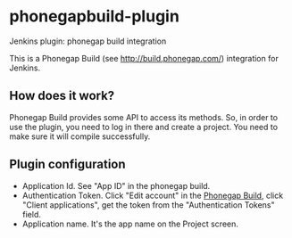 # phonegapbuild-plugin
Jenkins plugin: phonegap build integration

This is a Phonegap Build (see http://build.phonegap.com/) integration for Jenkins.

## How does it work?

Phonegap Build provides some API to access its methods. So, in order to use the plugin, you need to log in there and create a project. You need to make sure it will compile successfully.

## Plugin configuration

* Application Id. See "App ID" in the phonegap build.
* Authentication Token. Click "Edit account" in the [Phonegap Build](https://build.phonegap.com/people/edit), click "Client applications", get the token from the "Authentication Tokens" field.
* Application name. It's the app name on the Project screen.
